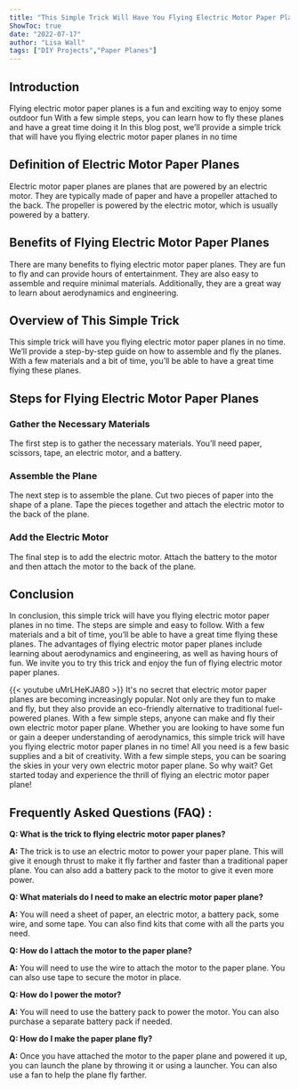 ```yaml
---
title: "This Simple Trick Will Have You Flying Electric Motor Paper Planes in No Time!"
ShowToc: true 
date: "2022-07-17"
author: "Lisa Wall" 
tags: ["DIY Projects","Paper Planes"]
---
```

## Introduction 

Flying electric motor paper planes is a fun and exciting way to enjoy some outdoor fun With a few simple steps, you can learn how to fly these planes and have a great time doing it In this blog post, we’ll provide a simple trick that will have you flying electric motor paper planes in no time 

## Definition of Electric Motor Paper Planes

Electric motor paper planes are planes that are powered by an electric motor. They are typically made of paper and have a propeller attached to the back. The propeller is powered by the electric motor, which is usually powered by a battery. 

## Benefits of Flying Electric Motor Paper Planes

There are many benefits to flying electric motor paper planes. They are fun to fly and can provide hours of entertainment. They are also easy to assemble and require minimal materials. Additionally, they are a great way to learn about aerodynamics and engineering. 

## Overview of This Simple Trick

This simple trick will have you flying electric motor paper planes in no time. We’ll provide a step-by-step guide on how to assemble and fly the planes. With a few materials and a bit of time, you’ll be able to have a great time flying these planes. 

## Steps for Flying Electric Motor Paper Planes

### Gather the Necessary Materials

The first step is to gather the necessary materials. You’ll need paper, scissors, tape, an electric motor, and a battery. 

### Assemble the Plane

The next step is to assemble the plane. Cut two pieces of paper into the shape of a plane. Tape the pieces together and attach the electric motor to the back of the plane. 

### Add the Electric Motor

The final step is to add the electric motor. Attach the battery to the motor and then attach the motor to the back of the plane. 

## Conclusion 

In conclusion, this simple trick will have you flying electric motor paper planes in no time. The steps are simple and easy to follow. With a few materials and a bit of time, you’ll be able to have a great time flying these planes. The advantages of flying electric motor paper planes include learning about aerodynamics and engineering, as well as having hours of fun. We invite you to try this trick and enjoy the fun of flying electric motor paper planes.

{{< youtube uMrLHeKJA80 >}} 
It's no secret that electric motor paper planes are becoming increasingly popular. Not only are they fun to make and fly, but they also provide an eco-friendly alternative to traditional fuel-powered planes. With a few simple steps, anyone can make and fly their own electric motor paper plane. Whether you are looking to have some fun or gain a deeper understanding of aerodynamics, this simple trick will have you flying electric motor paper planes in no time! All you need is a few basic supplies and a bit of creativity. With a few simple steps, you can be soaring the skies in your very own electric motor paper plane. So why wait? Get started today and experience the thrill of flying an electric motor paper plane!

## Frequently Asked Questions (FAQ) :
**Q: What is the trick to flying electric motor paper planes?**

**A:** The trick is to use an electric motor to power your paper plane. This will give it enough thrust to make it fly farther and faster than a traditional paper plane. You can also add a battery pack to the motor to give it even more power.

**Q: What materials do I need to make an electric motor paper plane?**

**A:** You will need a sheet of paper, an electric motor, a battery pack, some wire, and some tape. You can also find kits that come with all the parts you need.

**Q: How do I attach the motor to the paper plane?**

**A:** You will need to use the wire to attach the motor to the paper plane. You can also use tape to secure the motor in place.

**Q: How do I power the motor?**

**A:** You will need to use the battery pack to power the motor. You can also purchase a separate battery pack if needed.

**Q: How do I make the paper plane fly?**

**A:** Once you have attached the motor to the paper plane and powered it up, you can launch the plane by throwing it or using a launcher. You can also use a fan to help the plane fly farther.



